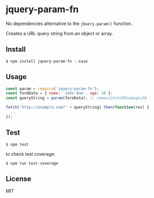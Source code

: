 # jquery-param-fn
No dependencies alternative to the `jQuery.param()` function.

Creates a URL query string from an object or array. 

## Install

```shell
$ npm install jquery-param-fn --save
```

## Usage
```javascript
const param = require('jquery-param-fn');
const formData = { name: 'John Doe', age: 38 }; 
const queryString = param(formData); // name=John%20Doe&age=38

fetch('http://example.com?' + queryString).then(function(res) {
  ...
});
```

## Test

```shell
$ npm test
```
to check test coverage:
```shell
$ npm run test-coverage
```

## License
MIT